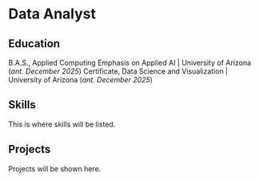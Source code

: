 # Data Analyst

## Education
B.A.S., Applied Computing Emphasis on Applied AI | University of Arizona (_ant. December 2025_)
Certificate, Data Science and Visualization | University of Arizona (_ant. December 2025_)

## Skills
This is where skills will be listed.

## Projects
Projects will be shown here.
